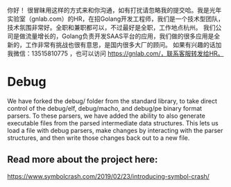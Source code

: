 你好！
很冒昧用这样的方式来和你沟通，如有打扰请忽略我的提交哈。我是光年实验室（gnlab.com）的HR，在招Golang开发工程师，我们是一个技术型团队，技术氛围非常好。全职和兼职都可以，不过最好是全职，工作地点杭州。
我们公司是做流量增长的，Golang负责开发SAAS平台的应用，我们做的很多应用是全新的，工作非常有挑战也很有意思，是国内很多大厂的顾问。
如果有兴趣的话加我微信：13515810775  ，也可以访问 https://gnlab.com/，联系客服转发给HR。
# Debug
We have forked the debug/ folder from the standard library, to take direct control of the debug/elf, debug/macho, and debug/pe binary format parsers. To these parsers, we have added the ability to also generate executable files from the parsed intermediate data structures. This lets us load a file with debug parsers, make changes by interacting with the parser structures, and then write those changes back out to a new file.


## Read more about the project here:
https://www.symbolcrash.com/2019/02/23/introducing-symbol-crash/
